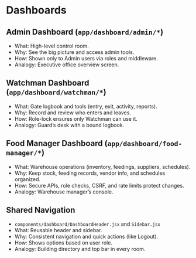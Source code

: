 # Dashboards

## Admin Dashboard (`app/dashboard/admin/*`)
- What: High-level control room.
- Why: See the big picture and access admin tools.
- How: Shown only to Admin users via roles and middleware.
- Analogy: Executive office overview screen.

## Watchman Dashboard (`app/dashboard/watchman/*`)
- What: Gate logbook and tools (entry, exit, activity, reports).
- Why: Record and review who enters and leaves.
- How: Role-lock ensures only Watchman can use it.
- Analogy: Guard’s desk with a bound logbook.

## Food Manager Dashboard (`app/dashboard/food-manager/*`)
- What: Warehouse operations (inventory, feedings, suppliers, schedules).
- Why: Keep stock, feeding records, vendor info, and schedules organized.
- How: Secure APIs, role checks, CSRF, and rate limits protect changes.
- Analogy: Warehouse manager’s console.

## Shared Navigation
- `components/dashboard/DashboardHeader.jsx` and `Sidebar.jsx`
- What: Reusable header and sidebar.
- Why: Consistent navigation and quick actions (like Logout).
- How: Shows options based on user role.
- Analogy: Building directory and top bar in every room.
